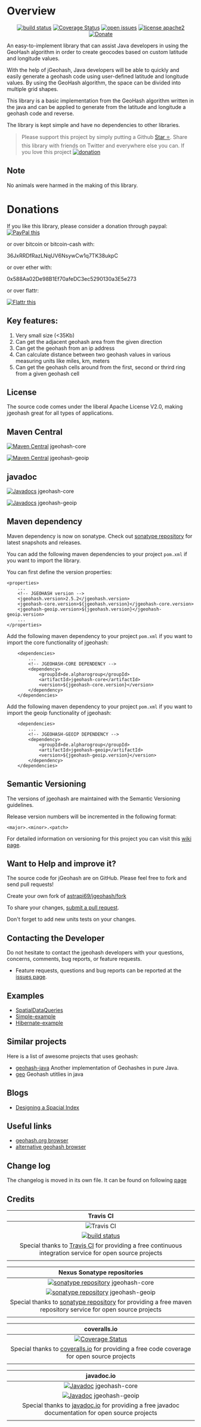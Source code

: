 # Overview
<div align="center">

[![build status](https://travis-ci.org/astrapi69/jgeohash.svg?branch=master)](https://travis-ci.org/astrapi69/jgeohash) 
[![Coverage Status](https://coveralls.io/repos/github/astrapi69/jgeohash/badge.svg?branch=develop)](https://coveralls.io/github/astrapi69/jgeohash?branch=develop)
[![open issues](https://img.shields.io/github/issues/astrapi69/jgeohash.svg?style=flat)](https://github.com/astrapi69/jgeohash/issues)
[![license apache2](https://img.shields.io/badge/license-apache2-blue.svg)](http://www.apache.org/licenses/LICENSE-2.0)
[![Donate](https://img.shields.io/badge/donate-❤-ff2244.svg)](https://www.paypal.com/cgi-bin/webscr?cmd=_s-xclick&hosted_button_id=GVBTWLRAZ7HB8)

</div>

An easy-to-implement library that can assist Java developers in using the GeoHash algorithm in order to create geocodes based on custom latitude and longitude values.

With the help of jGeohash, Java developers will be able to quickly and easily generate a geohash code using user-defined latitude and longitude values. By using the GeoHash algorithm, the space can be divided into multiple grid shapes.

This library is a basic implementation from the GeoHash algorithm written in the java and can be applied to generate from the latitude and longitude a geohash code and reverse.

The library is kept simple and have no dependencies to other libraries.


> Please support this project by simply putting a Github <!-- Place this tag where you want the button to render. -->
                                                         <a class="github-button" href="https://github.com/astrapi69/jgeohash" data-icon="octicon-star" aria-label="Star astrapi69/jgeohash on GitHub">Star ⭐</a>. Share this library with friends on Twitter and everywhere else you can.
If you love this project [![donation](https://img.shields.io/badge/donate-❤-ff2244.svg)](https://www.paypal.com/cgi-bin/webscr?cmd=_s-xclick&hosted_button_id=GVBTWLRAZ7HB8)
   
## Note

No animals were harmed in the making of this library.

# Donations

If you like this library, please consider a donation through paypal: <a href="https://www.paypal.com/cgi-bin/webscr?cmd=_s-xclick&hosted_button_id=MJ7V43GU2H386" target="_blank">
<img src="https://www.paypalobjects.com/en_US/GB/i/btn/btn_donateCC_LG.gif" alt="PayPal this" title="PayPal – The safer, easier way to pay online!" border="0" />
</a>

or over bitcoin or bitcoin-cash with:

36JxRRDfRazLNqUV6NsywCw1q7TK38ukpC

or over ether with:

0x588Aa02De98B1Ef70afeDC3ec5290130a3E5e273

or over flattr:
  
<a href="http://flattr.com/thing/4067696/astrapi69jgeohash-on-GitHub" target="_blank">
<img src="http://api.flattr.com/button/flattr-badge-large.png" alt="Flattr this" title="Flattr this" border="0" />
</a>

## Key features:

1. Very small size (<35Kb)
2. Can get the adjacent geohash area from the given direction
3. Can get the geohash from an ip address
4. Can calculate distance between two geohash values in various measuring units like miles, km, meters
5. Can get the geohash cells around from the first, second or thrird ring from a given geohash cell

## License

The source code comes under the liberal Apache License V2.0, making jgeohash great for all types of applications.

## Maven Central

[![Maven Central](https://maven-badges.herokuapp.com/maven-central/de.alpharogroup/jgeohash-core/badge.svg)](https://maven-badges.herokuapp.com/maven-central/de.alpharogroup/jgeohash-core) jgeohash-core 

[![Maven Central](https://maven-badges.herokuapp.com/maven-central/de.alpharogroup/jgeohash-geoip/badge.svg)](https://maven-badges.herokuapp.com/maven-central/de.alpharogroup/jgeohash-geoip) jgeohash-geoip

## javadoc

[![Javadocs](http://www.javadoc.io/badge/de.alpharogroup/jgeohash.svg)](http://www.javadoc.io/doc/de.alpharogroup/jgeohash-core) jgeohash-core 

[![Javadocs](http://www.javadoc.io/badge/de.alpharogroup/jgeohash.svg)](http://www.javadoc.io/doc/de.alpharogroup/jgeohash-geoip) jgeohash-geoip 

## Maven dependency

Maven dependency is now on sonatype.
Check out [sonatype repository](https://oss.sonatype.org/index.html#nexus-search;quick~jgeohash) for latest snapshots and releases.

You can add the following maven dependencies to your project `pom.xml` if you want to import the library. 

You can first define the version properties:

	<properties>
		...
		<!-- JGEOHASH version -->
		<jgeohash.version>2.5.2</jgeohash.version>
		<jgeohash-core.version>${jgeohash.version}</jgeohash-core.version>
		<jgeohash-geoip.version>${jgeohash.version}</jgeohash-geoip.version>
		...
	</properties>

Add the following maven dependency to your project `pom.xml` if you want to import the core functionality of jgeohash:

		<dependencies>
			...
            <!-- JGEOHASH-CORE DEPENDENCY -->
			<dependency>
				<groupId>de.alpharogroup</groupId>
				<artifactId>jgeohash-core</artifactId>
				<version>${jgeohash-core.version}</version>
			</dependency>
		</dependencies>

Add the following maven dependency to your project `pom.xml` if you want to import the geoip functionality of jgeohash:

		<dependencies>
			...
            <!-- JGEOHASH-GEOIP DEPENDENCY -->
			<dependency>
				<groupId>de.alpharogroup</groupId>
				<artifactId>jgeohash-geoip</artifactId>
				<version>${jgeohash-geoip.version}</version>
			</dependency>
		</dependencies>

## Semantic Versioning

The versions of jgeohash are maintained with the Semantic Versioning guidelines.

Release version numbers will be incremented in the following format:

`<major>.<minor>.<patch>`

For detailed information on versioning for this project you can visit this [wiki page](https://github.com/lightblueseas/mvn-parent-projects/wiki/Semantic-Versioning).

## Want to Help and improve it? ###

The source code for jGeohash are on GitHub. Please feel free to fork and send pull requests!

Create your own fork of [astrapi69/jgeohash/fork](https://github.com/astrapi69/jgeohash/fork)

To share your changes, [submit a pull request](https://github.com/astrapi69/jgeohash/pull/new/develop).

Don't forget to add new units tests on your changes.

## Contacting the Developer

Do not hesitate to contact the jgeohash developers with your questions, concerns, comments, bug reports, or feature requests.
- Feature requests, questions and bug reports can be reported at the [issues page](https://github.com/astrapi69/jgeohash/issues).

## Examples

  * [SpatialDataQueries][SpatialDataQueries]
  * [Simple-example][Simple-example]
  * [Hibernate-example][Hibernate-example]

   [SpatialDataQueries]: https://github.com/astrapi69/jgeohash/wiki/Adding-spatial-data-queries-to-Phoenix-on-HBase "Adding spatial data queries to Phoenix on HBase"
   [Simple-example]: https://github.com/astrapi69/jgeohash/wiki/Simple-example "Simple-example"
   [Hibernate-example]: https://github.com/astrapi69/jgeohash/wiki/Hibernate-example "Hibernate-example"


## Similar projects

Here is a list of awesome projects that uses geohash:

 * [geohash-java](https://github.com/kungfoo/geohash-java) Another implementation of Geohashes in pure Java.
 * [geo](https://github.com/davidmoten/geo) Geohash utitlies in java 
 
## Blogs

 * [Designing a Spacial Index](https://dzone.com/articles/designing-spacial-index)
 
## Useful links

* [geohash.org browser](http://geohash.org/)
* [alternative geohash browser](https://www.movable-type.co.uk/scripts/geohash.html)
 
## Change log

The changelog is moved in its own file. It can be found on following [page](https://github.com/astrapi69/jgeohash/blob/develop/CHANGELOG.md)

## Credits

|**Travis CI**|
|     :---:      |
|![Travis CI](https://travis-ci.com/images/logos/TravisCI-Full-Color.png) <img width=500/>|
|[![build status](https://travis-ci.org/astrapi69/jgeohash.svg?branch=master)](https://travis-ci.org/astrapi69/jgeohash) |
|Special thanks to [Travis CI](https://travis-ci.org) for providing a free continuous integration service for open source projects|
|     <img width=1000/>     |

|**Nexus Sonatype repositories**|
|     :---:      |
|[![sonatype repository](https://img.shields.io/nexus/r/https/oss.sonatype.org/de.alpharogroup/jgeohash-core.svg?style=for-the-badge)](https://oss.sonatype.org/index.html#nexus-search;gav~de.alpharogroup~jgeohash-core~~~) jgeohash-core|
|[![sonatype repository](https://img.shields.io/nexus/r/https/oss.sonatype.org/de.alpharogroup/jgeohash-geoip.svg?style=for-the-badge)](https://oss.sonatype.org/index.html#nexus-search;gav~de.alpharogroup~jgeohash-geoip~~~) jgeohash-geoip|
|Special thanks to [sonatype repository](https://www.sonatype.com) for providing a free maven repository service for open source projects|
|     <img width=1000/>     |

|**coveralls.io**|
|     :---:      |
|[![Coverage Status](https://coveralls.io/repos/github/astrapi69/jgeohash/badge.svg?branch=develop)](https://coveralls.io/github/astrapi69/jgeohash?branch=master)|
|Special thanks to [coveralls.io](https://coveralls.io) for providing a free code coverage for open source projects|
|     <img width=1000/>     |

|**javadoc.io**|
|     :---:      |
|[![Javadoc](http://www.javadoc.io/badge/de.alpharogroup/jgeohash-core.svg)](http://www.javadoc.io/doc/de.alpharogroup/jgeohash-core) jgeohash-core|
|[![Javadoc](http://www.javadoc.io/badge/de.alpharogroup/jgeohash-geoip.svg)](http://www.javadoc.io/doc/de.alpharogroup/jgeohash-geoip) jgeohash-geoip|
|Special thanks to [javadoc.io](http://www.javadoc.io) for providing a free javadoc documentation for open source projects|
|     <img width=1000/>     |
